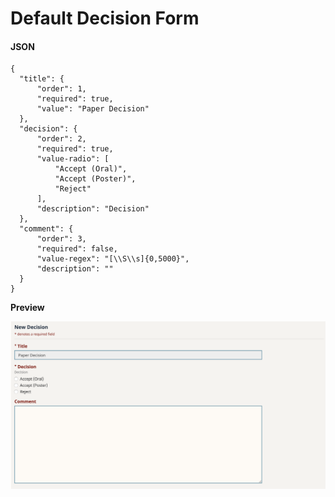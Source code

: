 # Default Decision Form

#### JSON

```
{
  "title": {
      "order": 1,
      "required": true,
      "value": "Paper Decision"
  },
  "decision": {
      "order": 2,
      "required": true,
      "value-radio": [
          "Accept (Oral)",
          "Accept (Poster)",
          "Reject"
      ],
      "description": "Decision"
  },
  "comment": {
      "order": 3,
      "required": false,
      "value-regex": "[\\S\\s]{0,5000}",
      "description": ""
  }
}
```

**Preview**

![](<../../.gitbook/assets/image (2).png>)
